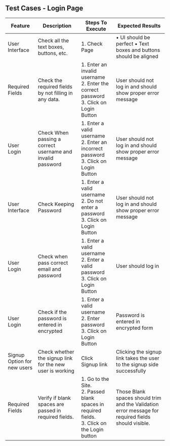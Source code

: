 ## Test Cases - Login Page

| Feature | Description | Steps To Execute | Expected Results |
| ---- | ---- | ---- | ---- |
| User Interface| Check all the text boxes, buttons, etc. | 1. Check Page | • UI should be perfect • Text boxes and buttons should be aligned |
| Required Fields | Check the required fields by not filling in any data. | 1. Enter an invalid username <br> 2. Enter the correct password <br> 3. Click on Login Button | User should not log in and should show proper error message |
| User Login | Check When passing a correct username and invalid password | 1. Enter a valid username <br> 2. Enter an incorrect password <br> 3. Click on Login Button | User should not log in and should show proper error message |
| User Interface | Check Keeping Password | 1. Enter a valid username <br> 2. Do not enter a password <br> 3. Click on Login Button | User should not log in and should show proper error message |
| User Login | Check when pass correct email and password | 1. Enter a valid username <br> 2. Enter a valid password <br> 3. Click on Login Button | User should log in |
| User Login | Check if the password is entered in encrypted | 1. Enter a valid username <br> 2. Enter password <br> 3. Click on Login Button | Password is entered in encrypted form |
| Signup Option for new users | Check whether the signup link for the new user is working | Click Signup link | Clicking the signup link takes the user to the signup side successfully |
| Required Fields | Verify if blank spaces are passed in required fields. | 1. Go to the Site. <br> 2. Passed blank spaces in required fields. <br> 3. Click on the Login button | Those Blank spaces should trim and the Validation error message for required fields should visible. |
